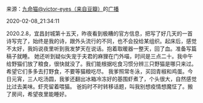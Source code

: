 来源：[九命猫@victor-eyes（来自豆瓣）](https://www.douban.com/people/OldCatMiMiMi/)的[广播](https://www.douban.com/people/OldCatMiMiMi/status/2798766353/)


2020-02-08_21:34:11


2020.2.8，宜昌封城第十五天，昨夜看到极糟的官方信息，把写了好几天的一首诗写完了，始终是我的诗，跟外头流行的不同，也不会投给某组织。起床后，感觉不太好，我妈说夜里听到我发梦天在说话。抱着取暖器一整天，回了血。准备写篇稿子就睡。
她还听到疑似失宠于夫君的麻狸在门外喵，时间是三点二十。我中午给野猫们放了粮食，很快就没了。我们能根据吃食习惯分辨三只野猫是哪只来过。希望它们多多去打野食，不要等猫粮吃尽。
我爹照常冬泳，买回青椒和鸡蛋。今日元宵，三人吃汤圆，我爹还翻出冰箱冷冻好的基围虾煮了，个头很大，自然感觉比过去美味。虾壳留着喂猫。
爸妈时不时转移话题，叫我别想疫情想魔怔了。搬了房间，希望夜里能睡好。
